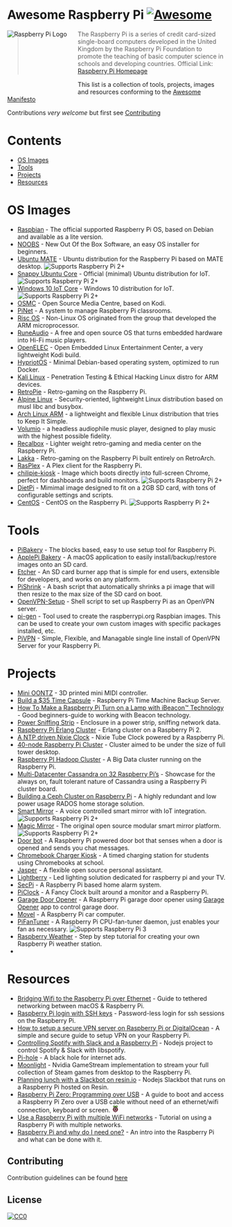 # Awesome Raspberry Pi [![Awesome](https://cdn.rawgit.com/sindresorhus/awesome/d7305f38d29fed78fa85652e3a63e154dd8e8829/media/badge.svg)](https://github.com/sindresorhus/awesome)

<a href="https://www.raspberrypi.org"><img src="https://www.raspberrypi.org/wp-content/uploads/2012/03/raspberry-pi-logo.png" alt="Raspberry Pi Logo" align="left" style="margin-right: 25px" height=150></a>

> The Raspberry Pi is a series of credit card-sized single-board computers developed in the United Kingdom by the Raspberry Pi Foundation to promote the teaching of basic computer science in schools and developing countries. Official Link: [Raspberry Pi Homepage](https://raspberrypi.org)

This list is a collection of tools, projects, images and resources conforming to the [Awesome Manifesto](https://github.com/sindresorhus/awesome/blob/master/awesome.md)

Contributions *very welcome* but first see [Contributing](#contributing)

# Contents
* [OS Images](#os-images)
* [Tools](#tools)
* [Projects](#projects)
* [Resources](#resources)

# OS Images
* [Raspbian](https://www.raspberrypi.org/downloads/raspbian/) - The official supported Raspberry Pi OS, based on Debian and available as a lite version.
* [NOOBS](https://www.raspberrypi.org/downloads/noobs/) - New Out Of the Box Software, an easy OS installer for beginners.
* [Ubuntu MATE](https://ubuntu-mate.org/raspberry-pi/) - Ubuntu distribution for the Raspberry Pi based on MATE desktop. ![Supports Raspberry Pi 2+](/media/badges/rpi-2+.png)
* [Snappy Ubuntu Core](https://developer.ubuntu.com/en/snappy/start/raspberry-pi-2/) - Official (minimal) Ubuntu distribution for IoT. ![Supports Raspberry Pi 2+](/media/badges/rpi-2+.png)
* [Windows 10 IoT Core](https://developer.microsoft.com/nl-nl/windows/iot/Downloads.htm) - Windows 10 distribution for IoT. ![Supports Raspberry Pi 2+](/media/badges/rpi-2+.png)
* [OSMC](https://osmc.tv/) - Open Source Media Centre, based on Kodi.
* [PiNet](http://pinet.org.uk/) - A system to manage Raspberry Pi classrooms.
* [Risc OS](https://www.riscosopen.org/content/downloads/raspberry-pi) - Non-Linux OS originated from the group that developed the ARM microprocessor.
* [RuneAudio](http://www.runeaudio.com/) - A free and open source OS that turns embedded hardware into Hi-Fi music players.
* [OpenELEC](http://openelec.tv/) - Open Embedded Linux Entertainment Center, a very lightweight Kodi build.
* [HypriotOS](http://blog.hypriot.com/about/) - Minimal Debian-based operating system, optimized to run Docker.
* [Kali Linux](https://www.offensive-security.com/kali-linux-arm-images/) - Penetration Testing & Ethical Hacking Linux distro for ARM devices.
* [RetroPie](https://retropie.org.uk/) - Retro-gaming on the Raspberry Pi.
* [Alpine Linux](https://wiki.alpinelinux.org/wiki/Raspberry_Pi) - Security-oriented, lightweight Linux distribution based on musl libc and busybox.
* [Arch Linux ARM](https://archlinuxarm.org/) - a lightweight and flexible Linux distribution that tries to Keep It Simple.
* [Volumio](https://volumio.org/) - a headless audiophile music player, designed to play music with the highest possible fidelity.
* [Recalbox](https://www.recalbox.com) - Lighter weight retro-gaming and media center on the Raspberry Pi.
* [Lakka](http://lakka.tv) - Retro-gaming on the Raspberry Pi built entirely on RetroArch.
* [RasPlex](http://www.rasplex.com/) - A Plex client for the Raspberry Pi.
* [chilipie-kiosk](https://github.com/futurice/chilipie-kiosk) - Image which boots directly into full-screen Chrome, perfect for dashboards and build monitors. ![Supports Raspberry Pi 2+](/media/badges/rpi-2+.png)
* [DietPi](https://github.com/Fourdee/DietPi) - Mimimal image designed to fit on a 2GB SD card, with tons of configurable settings and scripts.
* [CentOS](https://wiki.centos.org/SpecialInterestGroup/AltArch/Arm32/RaspberryPi3) - CentOS on the Raspberry Pi. ![Supports Raspberry Pi 2+](/media/badges/rpi-2+.png)

# Tools
* [PiBakery](http://www.pibakery.org/) - The blocks based, easy to use setup tool for Raspberry Pi.
* [ApplePi Bakery](http://www.tweaking4all.com/software/macosx-software/macosx-apple-pi-baker/) - A macOS application to easily  install/backup/restore images onto an SD card.
* [Etcher](https://www.etcher.io/) - An SD card burner app that is simple for end users, extensible for developers, and works on any platform.
* [PiShrink](https://github.com/Drewsif/PiShrink/) - A bash script that automatically shrinks a pi image that will then resize to the max size of the SD card on boot.
* [OpenVPN-Setup](https://github.com/StarshipEngineer/OpenVPN-Setup) - Shell script to set up Raspberry Pi as an OpenVPN server.
* [pi-gen](https://github.com/RPi-Distro/pi-gen) - Tool used to create the raspberrypi.org Raspbian images. This can be used to create your own custom images with specific packages installed, etc.
* [PiVPN](http://www.pivpn.io/) - Simple, Flexible, and Managable single line install of OpenVPN Server for your Raspberry Pi.

# Projects
* [Mini OONTZ](https://cdn-learn.adafruit.com/downloads/pdf/mini-oontz-3d-printed-midi-controller.pdf) - 3D printed mini MIDI controller.
* [Build a $35 Time Capsule](https://raymii.org/s/articles/Build_a_35_dollar_Time_Capsule_-_Raspberry_Pi_Time_Machine.html) - Raspberry Pi Time Machine Backup Server.
* [How To Make a Raspberry Pi Turn on a Lamp with iBeacon™ Technology](http://developer.radiusnetworks.com/2014/04/27/how-to-make-a-raspberry-pi-turn-on-a-lamp-with-an-ibeacon.html) - Good beginners-guide to working with Beacon technology.
* [Power Sniffing Strip](https://gnurds.com/index.php/2012/10/02/raspberry-pi-power-strip/) - Enclosure in a power strip, sniffing network data.
* [Raspberry Pi Erlang Cluster](https://medium.com/@pieterjan_m/erlang-pi2-arm-cluster-vs-xeon-vm-40871d35d356#.bpao66cm8) - Erlang cluster on a Raspberry Pi 2.
* [A NTP driven Nixie Clock](http://www.mjoldfield.com/atelier/2012/08/ntp-nixie.html) - Nixie Tube Clock powered by a Raspberry Pi.
* [40-node Raspberry Pi Cluster](http://hackaday.com/2014/02/17/40-node-raspi-cluster/) - Cluster aimed to be under the size of full tower desktop.
* [Raspberry PI Hadoop Cluster](http://www.widriksson.com/raspberry-pi-hadoop-cluster/) - A Big Data cluster running on the Raspberry Pi.
* [Multi-Datacenter Cassandra on 32 Raspberry Pi’s](http://www.datastax.com/dev/blog/32-node-raspberry-pi-cassandra-cluster) - Showcase for the always on, fault tolerant nature of Cassandra using a Raspberry Pi cluster board.
* [Building a Ceph Cluster on Raspberry Pi](http://bryanapperson.com/blog/the-definitive-guide-ceph-cluster-on-raspberry-pi/) - A highly redundant and low power usage RADOS home storage solution.
* [Smart Mirror](https://github.com/evancohen/smart-mirror) - A voice controlled smart mirror with IoT integration. ![Supports Raspberry Pi 2+](/media/badges/rpi-2+.png)
* [Magic Mirror](http://magicmirror.builders) - The original open source modular smart mirror platform. ![Supports Raspberry Pi 2+](/media/badges/rpi-2+.png)
* [Door bot](https://blog.haschek.at/post/f31aa) - A Raspberry Pi powered door bot that senses when a door is opened and sends you chat messages.
* [Chromebook Charger Kiosk](https://www.reddit.com/r/raspberry_pi/comments/53nj1z/chromebook_charger_kiosk_last_minute_charge_for/) - A timed charging station for students using Chromebooks at school.
* [Jasper](https://jasperproject.github.io/) - A flexible open source personal assistant.
* [Lightberry](https://lightberry.eu) - Led lighting solution dedicated for raspberry pi and your TV.
* [SecPi](https://github.com/SecPi/SecPi) - A Raspberry Pi based home alarm system.
* [PiClock](https://github.com/n0bel/PiClock) - A Fancy Clock built around a monitor and a Raspberry Pi.
* [Garage Door Opener](https://github.com/benjefferies/gogo-garage-opener) - A Raspberry Pi garage door opener using [Garage Opener](https://play.google.com/store/apps/details?id=com.ionicframework.gogogarageopenerui416115&hl=en) app to control garage door.
* [Movel](https://github.com/stevelacy/movel) - A Raspberry Pi car computer.
* [PiFanTuner](https://github.com/winkidney/PIFanTuner) - A Raspberry Pi CPU-fan-tuner daemon, just enables your fan as necessary. ![Supports Raspberry Pi 3](/media/badges/rpi-3.png)
* [Raspberry Weather](www.raspberryweather.com) - Step by step tutorial for creating your own Raspberry Pi weather station.
* 
# Resources
* [Bridging Wifi to the Raspberry Pi over Ethernet](https://blog.thibmaekelbergh.be/2015/02/16/bridging-wifi-to-the-raspberry-pi-over-ethernet.html) - Guide to tethered networking between macOS & Raspberry Pi.
* [Raspberry Pi login with SSH keys](https://blog.thibmaekelbergh.be/2015/05/07/raspberry-pi-login-with-ssh-keys.html) - Password-less login for ssh sessions on the Raspberry Pi.
* [How to setup a secure VPN server on Raspberry Pi or DigitalOcean](http://blog.hsp.dk/how-to-setup-vpn-server-on-raspberry-pi-or-digitalocean/) - A simple and secure guide to setup VPN on your Raspberry Pi.
* [Controlling Spotify with Slack and a Raspberry Pi](https://thesocietea.org/2016/03/controlling-spotify-with-slack-and-a-raspberry-pi/) - Nodejs project to control Spotify & Slack with libspotify.
* [Pi-hole](https://pi-hole.net/) - A black hole for internet ads.
* [Moonlight](https://github.com/irtimmer/moonlight-embedded) - Nvidia GameStream implementation to stream your full collection of Steam games from desktop to the Raspberry Pi.
* [Planning lunch with a Slackbot on resin.io](https://resin.io/blog/planning-lunch-with-a-slackbot-on-resin-io/) - Nodejs Slackbot that runs on a Raspberry Pi hosted on Resin.
* [Raspberry Pi Zero: Programming over USB](http://blog.gbaman.info/?p=791) - A guide to boot and access a Raspberry Pi Zero over a USB cable without need of an ethernet/wifi connection, keyboard or screen. ![Supports Raspberry Pi Zero](/media/badges/rpi-0.png)
* [Use a Raspberry Pi with multiple WiFi networks](https://www.mikestreety.co.uk/blog/use-a-raspberry-pi-with-multiple-wifi-networks) - Tutorial on using a Raspberry Pi with multiple networks.
* [Raspberry Pi and why do I need one?](https://www.liquidlight.co.uk/blog/article/raspberry-pi-what-is-it-and-why-do-i-need-one/) - An intro into the Raspberry Pi and what can be done with it.

## Contributing
Contribution guidelines can be found [here](/CONTRIBUTING.md)

## License
[![CC0](http://mirrors.creativecommons.org/presskit/buttons/88x31/svg/cc-zero.svg)](https://creativecommons.org/publicdomain/zero/1.0/)
